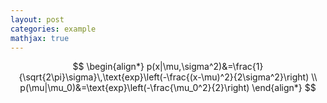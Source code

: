 ```yaml
---
layout: post
categories: example
mathjax: true
---
```


$$
\begin{align*}
p(x|\mu,\sigma^2)&=\frac{1}{\sqrt{2\pi}\sigma}\,\text{exp}\left(-\frac{(x-\mu)^2}{2\sigma^2}\right) \\
p(\mu|\mu_0)&=\text{exp}\left(-\frac{\mu_0^2}{2}\right)
\end{align*}
$$